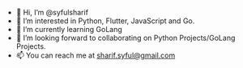 - 👋 Hi, I’m @syfulsharif
- 👀 I’m interested in Python, Flutter, JavaScript and Go.
- 🌱 I’m currently learning GoLang
- 💞️ I’m looking forward to collaborating on Python Projects/GoLang Projects.
- 📫 You can reach me at sharif.syful@gmail.com

<!---
syfulsharif/syfulsharif is a ✨ special ✨ repository because its `README.md` (this file) appears on your GitHub profile.
You can click the Preview link to take a look at your changes.
--->
